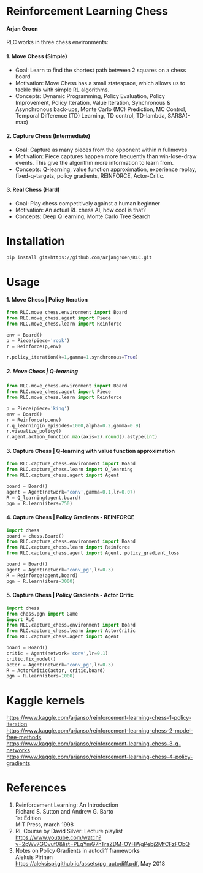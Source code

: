 
# Reinforcement Learning Chess
#### Arjan Groen



RLC works in three chess environments:

#### 1. Move Chess (Simple)
- Goal: Learn to find the shortest path between 2 squares on a chess board  
- Motivation: Move Chess has a small statespace, which allows us to tackle this with simple RL algorithms.
- Concepts: Dynamic Programming, Policy Evaluation, Policy Improvement, Policy Iteration, Value Iteration, Synchronous & Asynchronous back-ups, Monte Carlo (MC) Prediction, MC Control, Temporal Difference (TD) Learning, TD control, TD-lambda, SARSA(-max)

#### 2. Capture Chess (Intermediate)
- Goal: Capture as many pieces from the opponent within n fullmoves
- Motivation: Piece captures happen more frequently than win-lose-draw events. This give the algorithm more information to learn from.
- Concepts: Q-learning, value function approximation, experience replay, fixed-q-targets, policy gradients, REINFORCE, Actor-Critic.


#### 3. Real Chess (Hard)
- Goal: Play chess competitively against a human beginner
- Motivation: An actual RL chess AI, how cool is that?
- Concepts: Deep Q learning, Monte Carlo Tree Search 


# Installation
```bash
pip install git+https://github.com/arjangroen/RLC.git
```
    
# Usage
    
#### 1. Move Chess | Policy Iteration

```python
from RLC.move_chess.environment import Board
from RLC.move_chess.agent import Piece
from RLC.move_chess.learn import Reinforce

env = Board()
p = Piece(piece='rook')
r = Reinforce(p,env)

r.policy_iteration(k=1,gamma=1,synchronous=True)
```

##### 2. Move Chess | Q-learning

```python
from RLC.move_chess.environment import Board
from RLC.move_chess.agent import Piece
from RLC.move_chess.learn import Reinforce

p = Piece(piece='king')
env = Board()
r = Reinforce(p,env)
r.q_learning(n_episodes=1000,alpha=0.2,gamma=0.9)
r.visualize_policy()
r.agent.action_function.max(axis=2).round().astype(int)
```

#### 3. Capture Chess | Q-learning with value function approximation
```python
from RLC.capture_chess.environment import Board
from RLC.capture_chess.learn import Q_learning
from RLC.capture_chess.agent import Agent

board = Board()
agent = Agent(network='conv',gamma=0.1,lr=0.07)
R = Q_learning(agent,board)
pgn = R.learn(iters=750)
```

#### 4. Capture Chess | Policy Gradients - REINFORCE
```python
import chess
board = chess.Board()
from RLC.capture_chess.environment import Board
from RLC.capture_chess.learn import Reinforce
from RLC.capture_chess.agent import Agent, policy_gradient_loss

board = Board()
agent = Agent(network='conv_pg',lr=0.3)
R = Reinforce(agent,board)
pgn = R.learn(iters=3000)

```

#### 5. Capture Chess | Policy Gradients - Actor Critic
```python
import chess
from chess.pgn import Game
import RLC
from RLC.capture_chess.environment import Board
from RLC.capture_chess.learn import ActorCritic
from RLC.capture_chess.agent import Agent

board = Board()
critic = Agent(network='conv',lr=0.1)
critic.fix_model()
actor = Agent(network='conv_pg',lr=0.3)
R = ActorCritic(actor, critic,board)
pgn = R.learn(iters=1000)

```

# Kaggle kernels
https://www.kaggle.com/arjanso/reinforcement-learning-chess-1-policy-iteration  
https://www.kaggle.com/arjanso/reinforcement-learning-chess-2-model-free-methods  
https://www.kaggle.com/arjanso/reinforcement-learning-chess-3-q-networks  
https://www.kaggle.com/arjanso/reinforcement-learning-chess-4-policy-gradients  
  
# References

1. Reinforcement Learning: An Introduction  
   Richard S. Sutton and Andrew G. Barto  
   1st Edition  
   MIT Press, march 1998
2. RL Course by David Silver: Lecture playlist  
   https://www.youtube.com/watch?v=2pWv7GOvuf0&list=PLqYmG7hTraZDM-OYHWgPebj2MfCFzFObQ
3. Notes on Policy Gradients in autodiff frameworks  
   Aleksis Pirinen  
   https://aleksispi.github.io/assets/pg_autodiff.pdf, May 2018 
